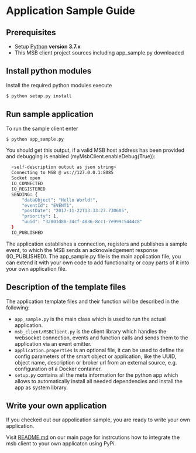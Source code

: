 # Application Sample Guide

## Prerequisites

- Setup [Python](https://www.python.org/downloads/) **version 3.7.x**
- This MSB client project sources including app_sample.py downloaded

## Install python modules

Install the required python modules execute

```sh
$ python setup.py install
```

## Run sample application

To run the sample client enter

```sh
$ python app_sample.py
```

You should get this output, 
if a valid MSB host address has been provided 
and debugging is enabled (myMsbClient.enableDebug(True)):

```sh
  <self-description output as json string>
  Connecting to MSB @ ws://127.0.0.1:8085
  Socket open
  IO_CONNECTED
  IO_REGISTERED
  SENDING: {
      "dataObject": "Hello World!",
      "eventId": "EVENT1",
      "postDate": "2017-11-22T13:33:27.730605",
      "priority": 1,
      "uuid": "32801d88-34cf-4836-8cc1-7e999c5444c8"
  }
  IO_PUBLISHED
```

The application establishes a connection, registers and publishes a sample event, 
to which the MSB sends an acknowledgement response (IO_PUBLISHED). 
The app_sample.py file is the main application file, 
you can extend it with your own code to add functionality 
or copy parts of it into your own application file.

## Description of the template files

The application template files and their function will be described in the following:

  - `app_sample.py` is the main class which is used to run the actual application.
  - `msb_client/MSBClient.py` is the client library which handles the websocket connection, 
  events and function calls and sends them to the application via an event emitter.
  - `application.properties` is an optional file, 
  it can be used to define the config parameters of the smart object or application, 
  like the UUID, object name, description or broker url from an external source, 
  e.g. configuration of a Docker container.
  - `setup.py` contains all the meta information for the python app which allows 
  to automatically install all needed dependencies and install the app as system library.

## Write your own application

If you checked out our appolication sample, you are ready to write your own application.

Visit [README.md](/../../) on our main page  for instrcutions how to integrate the msb client to your own applicaton using PyPi.